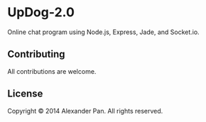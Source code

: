 UpDog-2.0
=========

Online chat program using Node.js, Express, Jade, and Socket.io.

## Contributing

All contributions are welcome.

## License

Copyright &copy; 2014 Alexander Pan. All rights reserved.
